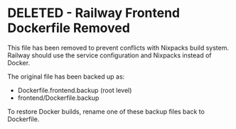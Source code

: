 # DELETED - Railway Frontend Dockerfile Removed

This file has been removed to prevent conflicts with Nixpacks build system.
Railway should use the service configuration and Nixpacks instead of Docker.

The original file has been backed up as:
- Dockerfile.frontend.backup (root level)  
- frontend/Dockerfile.backup

To restore Docker builds, rename one of these backup files back to Dockerfile.
